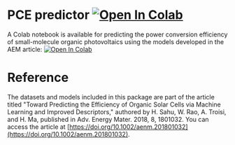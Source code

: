 # PCE predictor [![Open In Colab](https://colab.research.google.com/assets/colab-badge.svg)][1]
A Colab notebook is available for predicting the power conversion efficiency of small-molecule organic photovoltaics using the models developed in the AEM article: [![Open In Colab](https://colab.research.google.com/assets/colab-badge.svg)][1]

# Reference
The datasets and models included in this package are part of the article titled "Toward Predicting the Efficiency of Organic Solar Cells via Machine Learning and Improved Descriptors," authored by H. Sahu, W. Rao, A. Troisi, and H. Ma, published in Adv. Energy Mater. 2018, 8, 1801032. You can access the article at [https://doi.org/10.1002/aenm.201801032](https://doi.org/10.1002/aenm.201801032).

[1]: https://colab.research.google.com/github/harikrishna-chem/opv_aem_2018/blob/main/predict.ipynb
